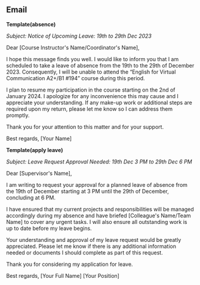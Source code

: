 ## Email

**Template(absence)**

_Subject: Notice of Upcoming Leave: 19th to 29th Dec 2023_

Dear [Course Instructor's Name/Coordinator's Name],

I hope this message finds you well. I would like to inform you that I am scheduled to take a leave of absence from the 19th to the 29th of December 2023. Consequently, I will be unable to attend the “English for Virtual Communication A2+/B1 #194” course during this period.

I plan to resume my participation in the course starting on the 2nd of January 2024. I apologize for any inconvenience this may cause and I appreciate your understanding. If any make-up work or additional steps are required upon my return, please let me know so I can address them promptly.

Thank you for your attention to this matter and for your support.
<!-- truncate -->

Best regards, [Your Name]

**Template(apply leave)**

_Subject: Leave Request Approval Needed: 19th Dec 3 PM to 29th Dec 6 PM_

Dear [Supervisor's Name],

I am writing to request your approval for a planned leave of absence from the 19th of December starting at 3 PM until the 29th of December, concluding at 6 PM.

I have ensured that my current projects and responsibilities will be managed accordingly during my absence and have briefed [Colleague's Name/Team Name] to cover any urgent tasks. I will also ensure all outstanding work is up to date before my leave begins.

Your understanding and approval of my leave request would be greatly appreciated. Please let me know if there is any additional information needed or documents I should complete as part of this request.

Thank you for considering my application for leave.

Best regards, [Your Full Name] [Your Position]